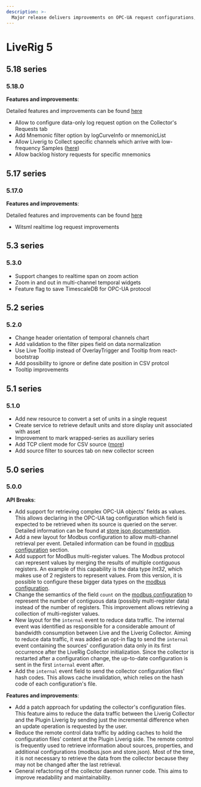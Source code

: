 ```yaml
---
description: >-
  Major release delivers improvements on OPC-UA request configurations, new ModBus capabilities, and data traffic optimization.
---
```


# LiveRig 5

## 5.18 series

### 5.18.0

**Features and improvements**:

Detailed features and improvements can be found [here](liverig-5/liverig-5.18.0-feat-and-improvements.md)

* Allow to configure data-only log request option on the Collector's Requests tab
* Add Mnemonic filter option by logCurveInfo or mnemonicList
* Allow Liverig to Collect specific channels which arrive with low-frequency Samples ([here](liverig-5/liverig-5.18.0-feat-and-improvements.md))
* Allow backlog history requests for specific mnemonics

## 5.17 series

### 5.17.0

**Features and improvements**:

Detailed features and improvements can be found [here](liverig-5/liverig-5.17.0-feat-and-improvements.md)

* Witsml realtime log request improvements

## 5.3 series

### 5.3.0

* Support changes to realtime span on zoom action
* Zoom in and out in multi-channel temporal widgets
* Feature flag to save TimescaleDB for OPC-UA protocol

## 5.2 series

### 5.2.0

* Change header orientation of temporal channels chart
* Add validation to the filter pipes field on data normalization
* Use Live Tooltip instead of OverlayTrigger and Tooltip from react-bootstrap
* Add possibility to ignore or define date position in CSV protcol
* Tooltip improvements

## 5.1 series

### 5.1.0

* Add new resource to convert a set of units in a single request
* Create service to retrieve default units and store display unit associated with asset
* Improvement to mark wrapped-series as auxiliary series
* Add TCP client mode for CSV source ([more](../../collector/protocols/csv.md))
* Add source filter to sources tab on new collector screen

## 5.0 series

### 5.0.0

**API Breaks**:

* Add support for retrieving complex OPC-UA objects' fields as values. This allows declaring in the OPC-UA tag configuration which field is expected to be retrieved when its source is queried on the server. Detailed information can be found at [store json documentation](../../collector/configuration/store.json.md#liverig-collector-5.0.0-or-above).
* Add a new layout for Modbus configuration to allow multi-channel retrieval per event. Detailed information can be found in [modbus configuration](../../collector/configuration/modbus.json.md) section.
* Add support for ModBus multi-register values. The Modbus protocol can represent values by merging the results of multiple contiguous registers. An example of this capability is the data type _Int32_, which makes use of 2 registers to represent values. From this version, it is possible to configure these bigger data types on the [modbus configuration](../../collector/configuration/modbus.json.md).
* Change the semantics of the field `count` on the [modbus configuration](../../collector/configuration/modbus.json.md) to represent the number of contiguous data (possibly multi-register data) instead of the number of registers. This improvement allows retrieving a collection of multi-register values.
* New layout for the `internal` event to reduce data traffic. The internal event was identified as responsible for a considerable amount of bandwidth consumption between Live and the Liverig Collector. Aiming to reduce data traffic, it was added an opt-in flag to send the `internal` event containing the sources' configuration data only in its first occurrence after the LiveRig Collector initialization. Since the collector is restarted after a configuration change, the up-to-date configuration is sent in the first `internal` event after.
* Add the `internal` event field to send the collector configuration files' hash codes. This allows cache invalidation, which relies on the hash code of each configuration's file.

**Features and improvements**:

* Add a patch approach for updating the collector's configuration files. This feature aims to reduce the data traffic between the Liverig Collector and the Plugin Liverig by sending just the incremental difference when an update operation is requested by the user.
* Reduce the remote control data traffic by adding caches to hold the configuration files’ content at the Plugin Liverig side. The remote control is frequently used to retrieve information about sources, properties, and additional configurations (modbus.json and store.json). Most of the time, it is not necessary to retrieve the data from the collector because they may not be changed after the last retrieval.
* General refactoring of the collector daemon runner code. This aims to improve readability and maintainability.
